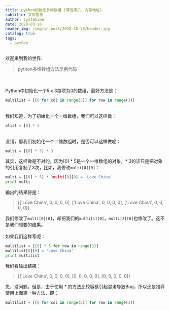 ```yaml
---
title: python初始化多维数组 (深浅拷贝、内存地址)
subtitle: 文章暂存
author: systemime
date: 2020-03-16
header_img: /img/in-post/2020-10-29/header.jpg
catalog: true
tags:
  - python
---
```


欢迎来到我的世界.

<!-- more -->

> python多维数组方法示例代码


<br />
<br />Python中初始化一个5 x 3每项为0的数组，最好方法是：<br />

```python
multilist = [[0 for col in range(5)] for row in range(3)]
```

<br />我们知道，为了初始化一个一维数组，我们可以这样做：
```python
alist = [0] * 5
```

<br />没错，那我们初始化一个二维数组时，是否可以这样做呢：
```python
multi = [[0] * 5] * 3
```
其实，这样做是不对的，因为[0] * 5是一个一维数组的对象，* 3的话只是把对象的引用复制了3次，比如，我修改`multi[0][0]`：
```python
multi = [[0] * 5] * 3multi[0][0] = 'Love China'
print multi
```
输出的结果将是：
> [['Love China', 0, 0, 0, 0], ['Love China', 0, 0, 0, 0], ['Love China', 0, 0, 0, 0]]

我们修改了`multi[0][0]`，却把我们的`multi[1][0]`，`multi[2][0]`也修改了。这不是我们想要的结果。<br />
<br />如果我们这样写呢：
```python
multilist = [[0] * 5 for row in range(3)]
multilist[0][0] = 'Love China'
print multilist
```
我们看输出结果：
> [['Love China', 0, 0, 0, 0], [0, 0, 0, 0, 0], [0, 0, 0, 0, 0]]

恩，没问题。但是，由于使用 * 的方法比较容易引起混淆导致Bug，所以还是推荐使用上面第一种方法，即：
```python
multilist = [[0 for col in range(5)] for row in range(3)]
```


